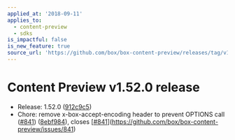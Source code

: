 ```yaml
---
applied_at: '2018-09-11'
applies_to:
  - content-preview
  - sdks
is_impactful: false
is_new_feature: true
source_url: 'https://github.com/box/box-content-preview/releases/tag/v1.52.0'
---
```


# Content Preview v1.52.0 release


* Release: 1.52.0 ([912c9c5](https://github.com/box/box-content-preview/commit[912c9c5](https://github.com/box/box-content-preview/commit/912c9c5)))
* Chore: remove x-box-accept-encoding header to prevent OPTIONS call ([#841](https://github.com/box/box-content-preview/pull/841)) ([8ebf984](https://github.com/box/box-content-preview/commit[8ebf984](https://github.com/box/box-content-preview/commit/8ebf984))), closes [[#841](https://github.com/box/box-content-preview/pull/841)](https://github.com/box/box-content-preview/issues/841)



